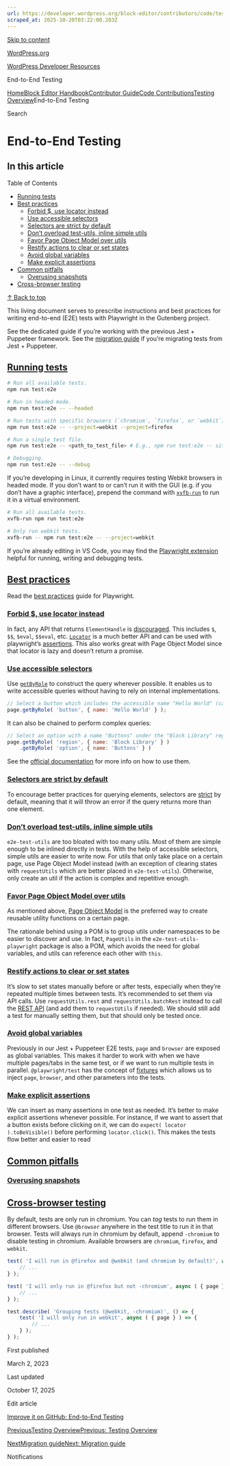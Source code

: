 ```yaml
---
url: https://developer.wordpress.org/block-editor/contributors/code/testing-overview/e2e
scraped_at: 2025-10-20T03:22:00.203Z
---
```


[Skip to content](https://developer.wordpress.org/block-editor/contributors/code/testing-overview/e2e/#wp--skip-link--target)

[WordPress.org](https://wordpress.org/)

[WordPress Developer Resources](https://developer.wordpress.org/)

End-to-End Testing


[Home](https://developer.wordpress.org/)[Block Editor Handbook](https://developer.wordpress.org/block-editor/)[Contributor Guide](https://developer.wordpress.org/block-editor/contributors/)[Code Contributions](https://developer.wordpress.org/block-editor/contributors/code/)[Testing Overview](https://developer.wordpress.org/block-editor/contributors/code/testing-overview/)End-to-End Testing

Search

# End-to-End Testing

## In this article

Table of Contents

- [Running tests](https://developer.wordpress.org/block-editor/contributors/code/testing-overview/e2e/#running-tests)
- [Best practices](https://developer.wordpress.org/block-editor/contributors/code/testing-overview/e2e/#best-practices)
  - [Forbid $, use locator instead](https://developer.wordpress.org/block-editor/contributors/code/testing-overview/e2e/#forbid-use-locator-instead)
  - [Use accessible selectors](https://developer.wordpress.org/block-editor/contributors/code/testing-overview/e2e/#use-accessible-selectors)
  - [Selectors are strict by default](https://developer.wordpress.org/block-editor/contributors/code/testing-overview/e2e/#selectors-are-strict-by-default)
  - [Don’t overload test-utils, inline simple utils](https://developer.wordpress.org/block-editor/contributors/code/testing-overview/e2e/#dont-overload-test-utils-inline-simple-utils)
  - [Favor Page Object Model over utils](https://developer.wordpress.org/block-editor/contributors/code/testing-overview/e2e/#favor-page-object-model-over-utils)
  - [Restify actions to clear or set states](https://developer.wordpress.org/block-editor/contributors/code/testing-overview/e2e/#restify-actions-to-clear-or-set-states)
  - [Avoid global variables](https://developer.wordpress.org/block-editor/contributors/code/testing-overview/e2e/#avoid-global-variables)
  - [Make explicit assertions](https://developer.wordpress.org/block-editor/contributors/code/testing-overview/e2e/#make-explicit-assertions)
- [Common pitfalls](https://developer.wordpress.org/block-editor/contributors/code/testing-overview/e2e/#common-pitfalls)
  - [Overusing snapshots](https://developer.wordpress.org/block-editor/contributors/code/testing-overview/e2e/#overusing-snapshots)
- [Cross-browser testing](https://developer.wordpress.org/block-editor/contributors/code/testing-overview/e2e/#cross-browser-testing)

[↑ Back to top](https://developer.wordpress.org/block-editor/contributors/code/testing-overview/e2e/#wp--skip-link--target)

This living document serves to prescribe instructions and best practices for writing end-to-end (E2E) tests with Playwright in the Gutenberg project.

See the dedicated guide if you’re working with the previous Jest + Puppeteer framework. See the [migration guide](https://github.com/WordPress/gutenberg/tree/HEAD/docs/contributors/code/e2e/migration.md) if you’re migrating tests from Jest + Puppeteer.

## [Running tests](https://developer.wordpress.org/block-editor/contributors/code/testing-overview/e2e/\#running-tests)

```bash
# Run all available tests.
npm run test:e2e

# Run in headed mode.
npm run test:e2e -- --headed

# Run tests with specific browsers (`chromium`, `firefox`, or `webkit`).
npm run test:e2e -- --project=webkit --project=firefox

# Run a single test file.
npm run test:e2e -- <path_to_test_file> # E.g., npm run test:e2e -- site-editor/title.spec.js

# Debugging.
npm run test:e2e -- --debug

```

If you’re developing in Linux, it currently requires testing Webkit browsers in headed mode. If you don’t want to or can’t run it with the GUI (e.g. if you don’t have a graphic interface), prepend the command with [`xvfb-run`](https://manpages.ubuntu.com/manpages/xenial/man1/xvfb-run.1.html) to run it in a virtual environment.

```bash
# Run all available tests.
xvfb-run npm run test:e2e

# Only run webkit tests.
xvfb-run -- npm run test:e2e -- --project=webkit

```

If you’re already editing in VS Code, you may find the [Playwright extension](https://playwright.dev/docs/getting-started-vscode) helpful for running, writing and debugging tests.

## [Best practices](https://developer.wordpress.org/block-editor/contributors/code/testing-overview/e2e/\#best-practices)

Read the [best practices](https://playwright.dev/docs/best-practices) guide for Playwright.

### [Forbid $, use locator instead](https://developer.wordpress.org/block-editor/contributors/code/testing-overview/e2e/\#forbid-use-locator-instead)

In fact, any API that returns `ElementHandle` is [discouraged](https://playwright.dev/docs/api/class-page#page-query-selector). This includes `$`, `$$`, `$eval`, `$$eval`, etc. [`Locator`](https://playwright.dev/docs/api/class-locator) is a much better API and can be used with playwright’s [assertions](https://playwright.dev/docs/api/class-locatorassertions). This also works great with Page Object Model since that locator is lazy and doesn’t return a promise.

### [Use accessible selectors](https://developer.wordpress.org/block-editor/contributors/code/testing-overview/e2e/\#use-accessible-selectors)

Use [`getByRole`](https://playwright.dev/docs/locators#locate-by-role) to construct the query wherever possible. It enables us to write accessible queries without having to rely on internal implementations.

```js
// Select a button which includes the accessible name "Hello World" (case-insensitive).
page.getByRole( 'button', { name: 'Hello World' } );

```

It can also be chained to perform complex queries:

```js
// Select an option with a name "Buttons" under the "Block Library" region.
page.getByRole( 'region', { name: 'Block Library' } )
    .getByRole( 'option', { name: 'Buttons' } )

```

See the [official documentation](https://playwright.dev/docs/locators) for more info on how to use them.

### [Selectors are strict by default](https://developer.wordpress.org/block-editor/contributors/code/testing-overview/e2e/\#selectors-are-strict-by-default)

To encourage better practices for querying elements, selectors are [strict](https://playwright.dev/docs/api/class-browser#browser-new-page-option-strict-selectors) by default, meaning that it will throw an error if the query returns more than one element.

### [Don’t overload test-utils, inline simple utils](https://developer.wordpress.org/block-editor/contributors/code/testing-overview/e2e/\#dont-overload-test-utils-inline-simple-utils)

`e2e-test-utils` are too bloated with too many utils. Most of them are simple enough to be inlined directly in tests. With the help of accessible selectors, simple utils are easier to write now. For utils that only take place on a certain page, use Page Object Model instead (with an exception of clearing states with `requestUtils` which are better placed in `e2e-test-utils`). Otherwise, only create an util if the action is complex and repetitive enough.

### [Favor Page Object Model over utils](https://developer.wordpress.org/block-editor/contributors/code/testing-overview/e2e/\#favor-page-object-model-over-utils)

As mentioned above, [Page Object Model](https://playwright.dev/docs/pom) is the preferred way to create reusable utility functions on a certain page.

The rationale behind using a POM is to group utils under namespaces to be easier to discover and use. In fact, `PageUtils` in the `e2e-test-utils-playwright` package is also a POM, which avoids the need for global variables, and utils can reference each other with `this`.

### [Restify actions to clear or set states](https://developer.wordpress.org/block-editor/contributors/code/testing-overview/e2e/\#restify-actions-to-clear-or-set-states)

It’s slow to set states manually before or after tests, especially when they’re repeated multiple times between tests. It’s recommended to set them via API calls. Use `requestUtils.rest` and `requestUtils.batchRest` instead to call the [REST API](https://developer.wordpress.org/rest-api/reference/) (and add them to `requestUtils` if needed). We should still add a test for manually setting them, but that should only be tested once.

### [Avoid global variables](https://developer.wordpress.org/block-editor/contributors/code/testing-overview/e2e/\#avoid-global-variables)

Previously in our Jest + Puppeteer E2E tests, `page` and `browser` are exposed as global variables. This makes it harder to work with when we have multiple pages/tabs in the same test, or if we want to run multiple tests in parallel. `@playwright/test` has the concept of [fixtures](https://playwright.dev/docs/test-fixtures) which allows us to inject `page`, `browser`, and other parameters into the tests.

### [Make explicit assertions](https://developer.wordpress.org/block-editor/contributors/code/testing-overview/e2e/\#make-explicit-assertions)

We can insert as many assertions in one test as needed. It’s better to make explicit assertions whenever possible. For instance, if we want to assert that a button exists before clicking on it, we can do `expect( locator ).toBeVisible()` before performing `locator.click()`. This makes the tests flow better and easier to read

## [Common pitfalls](https://developer.wordpress.org/block-editor/contributors/code/testing-overview/e2e/\#common-pitfalls)

### [Overusing snapshots](https://developer.wordpress.org/block-editor/contributors/code/testing-overview/e2e/\#overusing-snapshots)

## [Cross-browser testing](https://developer.wordpress.org/block-editor/contributors/code/testing-overview/e2e/\#cross-browser-testing)

By default, tests are only run in chromium. You can _tag_ tests to run them in different browsers. Use `@browser` anywhere in the test title to run it in that browser. Tests will always run in chromium by default, append `-chromium` to disable testing in chromium. Available browsers are `chromium`, `firefox`, and `webkit`.

```js
test( 'I will run in @firefox and @webkit (and chromium by default)', async ( { page } ) => {
    // ...
} );

test( 'I will only run in @firefox but not -chromium', async ( { page } ) => {
    // ...
} );

test.describe( 'Grouping tests (@webkit, -chromium)', () => {
    test( 'I will only run in webkit', async ( { page } ) => {
        // ...
    } );
} );

```

First published

March 2, 2023

Last updated

October 17, 2025

Edit article

[Improve it on GitHub: End-to-End Testing](https://github.com/WordPress/gutenberg/edit/trunk/docs/contributors/code/e2e/README.md)

[PreviousTesting OverviewPrevious: Testing Overview](https://developer.wordpress.org/block-editor/contributors/code/testing-overview/)

[NextMigration guideNext: Migration guide](https://developer.wordpress.org/block-editor/contributors/code/testing-overview/e2e/migration/)

Notifications